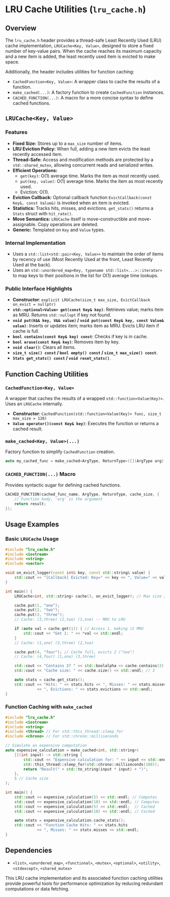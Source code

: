 # LRU Cache Utilities (`lru_cache.h`)

## Overview

The `lru_cache.h` header provides a thread-safe Least Recently Used (LRU) cache implementation, `LRUCache<Key, Value>`, designed to store a fixed number of key-value pairs. When the cache reaches its maximum capacity and a new item is added, the least recently used item is evicted to make space.

Additionally, the header includes utilities for function caching:
-   `CachedFunction<Key, Value>`: A wrapper class to cache the results of a function.
-   `make_cached(...)`: A factory function to create `CachedFunction` instances.
-   `CACHED_FUNCTION(...)`: A macro for a more concise syntax to define cached functions.

## `LRUCache<Key, Value>`

### Features
-   **Fixed Size:** Stores up to a `max_size` number of items.
-   **LRU Eviction Policy:** When full, adding a new item evicts the least recently accessed item.
-   **Thread-Safe:** Access and modification methods are protected by a `std::shared_mutex`, allowing concurrent reads and serialized writes.
-   **Efficient Operations:**
    -   `get(key)`: O(1) average time. Marks the item as most recently used.
    -   `put(key, value)`: O(1) average time. Marks the item as most recently used.
    -   Eviction: O(1).
-   **Eviction Callback:** Optional callback function `EvictCallback(const Key&, const Value&)` is invoked when an item is evicted.
-   **Statistics:** Tracks hits, misses, and evictions. `get_stats()` returns a `Stats` struct with `hit_rate()`.
-   **Move Semantics:** `LRUCache` itself is move-constructible and move-assignable. Copy operations are deleted.
-   **Generic:** Templated on `Key` and `Value` types.

### Internal Implementation
-   Uses a `std::list<std::pair<Key, Value>>` to maintain the order of items by recency of use (Most Recently Used at the front, Least Recently Used at the back).
-   Uses an `std::unordered_map<Key, typename std::list<...>::iterator>` to map keys to their positions in the list for O(1) average time lookups.

### Public Interface Highlights
-   **Constructor**: `explicit LRUCache(size_t max_size, EvictCallback on_evict = nullptr)`
-   **`std::optional<Value> get(const Key& key)`**: Retrieves value; marks item as MRU. Returns `std::nullopt` if key not found.
-   **`void put(K&& key, V&& value)` / `void put(const Key& key, const Value& value)`**: Inserts or updates item; marks item as MRU. Evicts LRU item if cache is full.
-   **`bool contains(const Key& key) const`**: Checks if key is in cache.
-   **`bool erase(const Key& key)`**: Removes item by key.
-   **`void clear()`**: Clears all items.
-   **`size_t size() const` / `bool empty() const` / `size_t max_size() const`**.
-   **`Stats get_stats() const` / `void reset_stats()`**.

## Function Caching Utilities

### `CachedFunction<Key, Value>`
A wrapper that caches the results of a wrapped `std::function<Value(Key)>`. Uses an `LRUCache` internally.
-   **Constructor**: `CachedFunction(std::function<Value(Key)> func, size_t max_size = 128)`
-   **`Value operator()(const Key& key)`**: Executes the function or returns a cached result.

### `make_cached<Key, Value>(...)`
Factory function to simplify `CachedFunction` creation.
```cpp
auto my_cached_func = make_cached<ArgType, ReturnType>([](ArgType arg) { /* ... */ return result; }, cache_size);
```

### `CACHED_FUNCTION(...)` Macro
Provides syntactic sugar for defining cached functions.
```cpp
CACHED_FUNCTION(cached_func_name, ArgType, ReturnType, cache_size, {
    // Function body, 'arg' is the argument
    return result;
});
```

## Usage Examples

### Basic `LRUCache` Usage

```cpp
#include "lru_cache.h"
#include <iostream>
#include <string>
#include <vector>

void on_evict_logger(const int& key, const std::string& value) {
    std::cout << "[Callback] Evicted: Key=" << key << ", Value=" << value << std::endl;
}

int main() {
    LRUCache<int, std::string> cache(3, on_evict_logger); // Max size 3

    cache.put(1, "one");
    cache.put(2, "two");
    cache.put(3, "three");
    // Cache: (3,three) (2,two) (1,one) -- MRU to LRU

    if (auto val = cache.get(1)) { // Access 1, making it MRU
        std::cout << "Get 1: " << *val << std::endl;
    }
    // Cache: (1,one) (3,three) (2,two)

    cache.put(4, "four"); // Cache full, evicts 2 ("two")
    // Cache: (4,four) (1,one) (3,three)

    std::cout << "Contains 2? " << std::boolalpha << cache.contains(2) << std::endl; // false
    std::cout << "Cache size: " << cache.size() << std::endl; // 3

    auto stats = cache.get_stats();
    std::cout << "Hits: " << stats.hits << ", Misses: " << stats.misses
              << ", Evictions: " << stats.evictions << std::endl;
}
```

### Function Caching with `make_cached`

```cpp
#include "lru_cache.h"
#include <iostream>
#include <string>
#include <thread> // For std::this_thread::sleep_for
#include <chrono> // For std::chrono::milliseconds

// Simulate an expensive computation
auto expensive_calculation = make_cached<int, std::string>(
    [](int input) -> std::string {
        std::cout << "Expensive calculation for: " << input << std::endl;
        std::this_thread::sleep_for(std::chrono::milliseconds(100));
        return "Result(" + std::to_string(input * input) + ")";
    },
    5 // Cache size
);

int main() {
    std::cout << expensive_calculation(5) << std::endl; // Computes
    std::cout << expensive_calculation(10) << std::endl; // Computes
    std::cout << expensive_calculation(5) << std::endl;  // Cached
    std::cout << expensive_calculation(10) << std::endl; // Cached

    auto stats = expensive_calculation.cache_stats();
    std::cout << "Function Cache Hits: " << stats.hits
              << ", Misses: " << stats.misses << std::endl;
}
```

## Dependencies
- `<list>`, `<unordered_map>`, `<functional>`, `<mutex>`, `<optional>`, `<utility>`, `<stdexcept>`, `<shared_mutex>`

This LRU cache implementation and its associated function caching utilities provide powerful tools for performance optimization by reducing redundant computations or data fetching.
